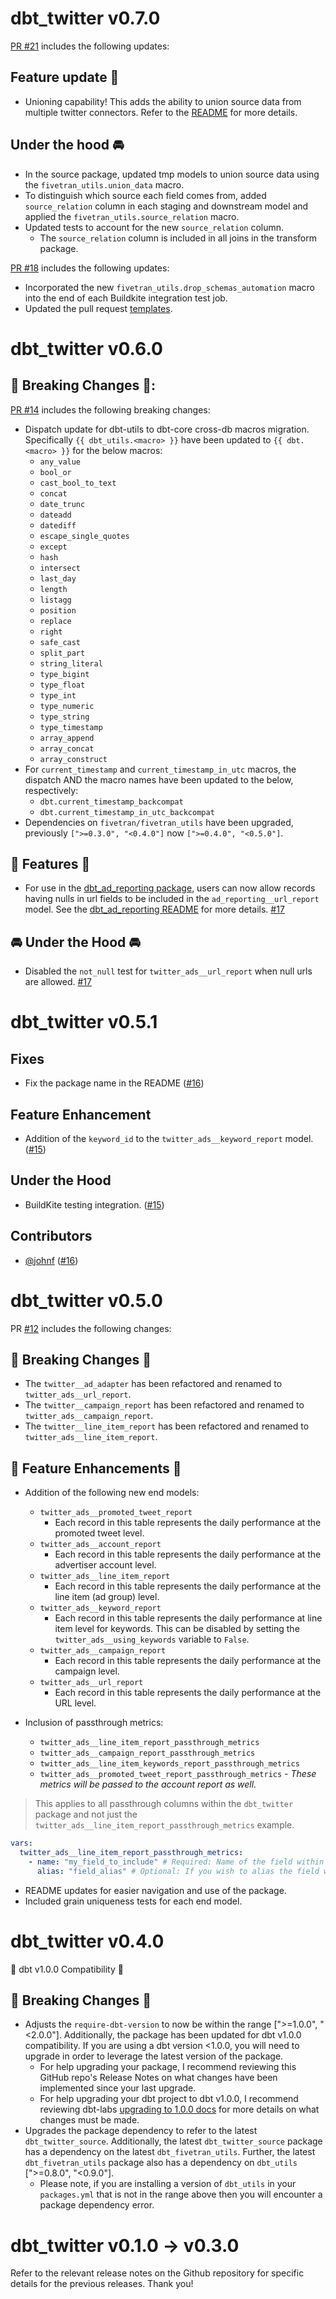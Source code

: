 # dbt_twitter v0.7.0
[PR #21](https://github.com/fivetran/dbt_twitter/pull/21) includes the following updates:
## Feature update 🎉
- Unioning capability! This adds the ability to union source data from multiple twitter connectors. Refer to the [README](https://github.com/fivetran/dbt_twitter/blob/main/README.md) for more details.

## Under the hood 🚘
- In the source package, updated tmp models to union source data using the `fivetran_utils.union_data` macro. 
- To distinguish which source each field comes from, added `source_relation` column in each staging and downstream model and applied the `fivetran_utils.source_relation` macro.
- Updated tests to account for the new `source_relation` column.
    - The `source_relation` column is included in all joins in the transform package. 

[PR #18](https://github.com/fivetran/dbt_twitter/pull/18) includes the following updates:
- Incorporated the new `fivetran_utils.drop_schemas_automation` macro into the end of each Buildkite integration test job.
- Updated the pull request [templates](/.github).

# dbt_twitter v0.6.0

## 🚨 Breaking Changes 🚨:
[PR #14](https://github.com/fivetran/dbt_twitter/pull/14) includes the following breaking changes:
- Dispatch update for dbt-utils to dbt-core cross-db macros migration. Specifically `{{ dbt_utils.<macro> }}` have been updated to `{{ dbt.<macro> }}` for the below macros:
    - `any_value`
    - `bool_or`
    - `cast_bool_to_text`
    - `concat`
    - `date_trunc`
    - `dateadd`
    - `datediff`
    - `escape_single_quotes`
    - `except`
    - `hash`
    - `intersect`
    - `last_day`
    - `length`
    - `listagg`
    - `position`
    - `replace`
    - `right`
    - `safe_cast`
    - `split_part`
    - `string_literal`
    - `type_bigint`
    - `type_float`
    - `type_int`
    - `type_numeric`
    - `type_string`
    - `type_timestamp`
    - `array_append`
    - `array_concat`
    - `array_construct`
- For `current_timestamp` and `current_timestamp_in_utc` macros, the dispatch AND the macro names have been updated to the below, respectively:
    - `dbt.current_timestamp_backcompat`
    - `dbt.current_timestamp_in_utc_backcompat`
- Dependencies on `fivetran/fivetran_utils` have been upgraded, previously `[">=0.3.0", "<0.4.0"]` now `[">=0.4.0", "<0.5.0"]`.

## 🎉 Features 🎉
- For use in the [dbt_ad_reporting package](https://github.com/fivetran/dbt_ad_reporting), users can now allow records having nulls in url fields to be included in the `ad_reporting__url_report` model. See the [dbt_ad_reporting README](https://github.com/fivetran/dbt_ad_reporting) for more details. [#17](https://github.com/fivetran/dbt_twitter/pull/17) 
## 🚘 Under the Hood 🚘
- Disabled the `not_null` test for `twitter_ads__url_report` when null urls are allowed. [#17](https://github.com/fivetran/dbt_twitter/pull/17)

# dbt_twitter v0.5.1
## Fixes
- Fix the package name in the README ([#16](https://github.com/fivetran/dbt_twitter/pull/16))

## Feature Enhancement
- Addition of the `keyword_id` to the `twitter_ads__keyword_report` model. ([#15](https://github.com/fivetran/dbt_twitter/pull/15))

## Under the Hood
- BuildKite testing integration. ([#15](https://github.com/fivetran/dbt_twitter/pull/15))

## Contributors
- [@johnf](https://github.com/johnf) ([#16](https://github.com/fivetran/dbt_twitter/pull/16))

# dbt_twitter v0.5.0

PR [#12](https://github.com/fivetran/dbt_twitter/pull/12) includes the following changes:
## 🚨 Breaking Changes 🚨
- The `twitter__ad_adapter` has been refactored and renamed to `twitter_ads__url_report`.
- The `twitter__campaign_report` has been refactored and renamed to `twitter_ads__campaign_report`.
- The `twitter__line_item_report` has been refactored and renamed to `twitter_ads__line_item_report`.

## 🎉 Feature Enhancements 🎉
- Addition of the following new end models:
  - `twitter_ads__promoted_tweet_report`
    - Each record in this table represents the daily performance at the promoted tweet level.
  - `twitter_ads__account_report`
    - Each record in this table represents the daily performance at the advertiser account level.
  - `twitter_ads__line_item_report`
    - Each record in this table represents the daily performance at the line item (ad group) level.
  - `twitter_ads__keyword_report`
    - Each record in this table represents the daily performance at line item level for keywords. This can be disabled by setting the `twitter_ads__using_keywords` variable to `False`.
  - `twitter_ads__campaign_report`
    - Each record in this table represents the daily performance at the campaign level.
  - `twitter_ads__url_report`
    - Each record in this table represents the daily performance at the URL level.

- Inclusion of passthrough metrics:
  - `twitter_ads__line_item_report_passthrough_metrics`
  - `twitter_ads__campaign_report_passthrough_metrics`
  - `twitter_ads__line_item_keywords_report_passthrough_metrics`
  - `twitter_ads__promoted_tweet_report_passthrough_metrics` - _These metrics will be passed to the account report as well._
> This applies to all passthrough columns within the `dbt_twitter` package and not just the `twitter_ads__line_item_report_passthrough_metrics` example.
```yml
vars:
  twitter_ads__line_item_report_passthrough_metrics:
    - name: "my_field_to_include" # Required: Name of the field within the source.
      alias: "field_alias" # Optional: If you wish to alias the field within the staging model.
```

- README updates for easier navigation and use of the package.
- Included grain uniqueness tests for each end model.

# dbt_twitter v0.4.0
🎉 dbt v1.0.0 Compatibility 🎉
## 🚨 Breaking Changes 🚨
- Adjusts the `require-dbt-version` to now be within the range [">=1.0.0", "<2.0.0"]. Additionally, the package has been updated for dbt v1.0.0 compatibility. If you are using a dbt version <1.0.0, you will need to upgrade in order to leverage the latest version of the package.
  - For help upgrading your package, I recommend reviewing this GitHub repo's Release Notes on what changes have been implemented since your last upgrade.
  - For help upgrading your dbt project to dbt v1.0.0, I recommend reviewing dbt-labs [upgrading to 1.0.0 docs](https://docs.getdbt.com/docs/guides/migration-guide/upgrading-to-1-0-0) for more details on what changes must be made.
- Upgrades the package dependency to refer to the latest `dbt_twitter_source`. Additionally, the latest `dbt_twitter_source` package has a dependency on the latest `dbt_fivetran_utils`. Further, the latest `dbt_fivetran_utils` package also has a dependency on `dbt_utils` [">=0.8.0", "<0.9.0"].
  - Please note, if you are installing a version of `dbt_utils` in your `packages.yml` that is not in the range above then you will encounter a package dependency error.

# dbt_twitter v0.1.0 -> v0.3.0
Refer to the relevant release notes on the Github repository for specific details for the previous releases. Thank you!

